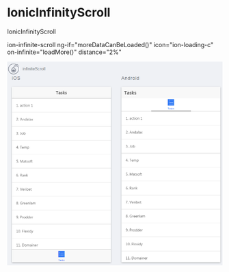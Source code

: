 # IonicInfinityScroll
IonicInfinityScroll

ion-infinite-scroll ng-if="moreDataCanBeLoaded()" icon="ion-loading-c" on-infinite="loadMore()" distance="2%" 


<img src='https://github.com/kosomi/IonicInfinityScroll/blob/master/Untitled.png'>
